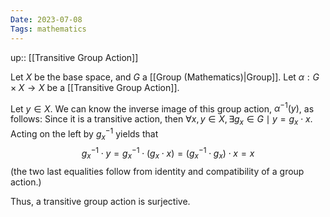 ```yaml
---
Date: 2023-07-08
Tags: mathematics
---
```

up:: [[Transitive Group Action]]

Let $X$ be the base space, and $G$ a [[Group (Mathematics)|Group]]. Let $\alpha: G \times X \to X$ be a [[Transitive Group Action]].

Let $y \in X$. We can know the inverse image of this group action, $\alpha^{-1}(y)$, as follows:
Since it is a transitive action, then $\forall x, y \in X, \exists g_x \in G \mid y = g_x \cdot x$. Acting on the left by $g^{-1}_x$ yields that
$$g_x^{-1} \cdot y = g^{-1}_x \cdot (g_x \cdot x) = (g^{-1}_x \cdot g_x) \cdot x = x$$
(the two last equalities follow from identity and compatibility of a group action.)

Thus, a transitive group action is surjective.
